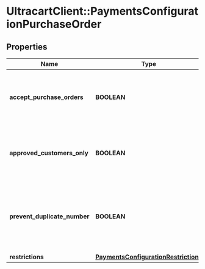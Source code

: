 # UltracartClient::PaymentsConfigurationPurchaseOrder

## Properties
Name | Type | Description | Notes
------------ | ------------- | ------------- | -------------
**accept_purchase_orders** | **BOOLEAN** | Master flag indicating this merchant accepts purchase orders | [optional] 
**approved_customers_only** | **BOOLEAN** | If true, only approved customers may pay with a purchase order | [optional] 
**prevent_duplicate_number** | **BOOLEAN** | If true, customers may not use duplicate PO numbers for any order | [optional] 
**restrictions** | [**PaymentsConfigurationRestrictions**](PaymentsConfigurationRestrictions.md) |  | [optional] 


